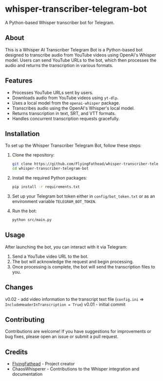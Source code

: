 # whisper-transcriber-telegram-bot

A Python-based Whisper transcriber bot for Telegram.

## About

This is a Whisper AI Transcriber Telegram Bot is a Python-based bot designed to transcribe audio from YouTube videos using OpenAI's Whisper model. Users can send YouTube URLs to the bot, which then processes the audio and returns the transcription in various formats.

## Features

- Processes YouTube URLs sent by users.
- Downloads audio from YouTube videos using `yt-dlp`.
- Uses a local model from the `openai-whisper` package.
- Transcribes audio using the OpenAI's Whisper's local model.
- Returns transcription in text, SRT, and VTT formats.
- Handles concurrent transcription requests gracefully.

## Installation

To set up the Whisper Transcriber Telegram Bot, follow these steps:

1. Clone the repository:
   ```bash
   git clone https://github.com/FlyingFathead/whisper-transcriber-telegram-bot.git
   cd whisper-transcriber-telegram-bot
   ```

2. Install the required Python packages:
   ```bash
   pip install -r requirements.txt
   ```

3. Set up your Telegram bot token either in `config/bot_token.txt` or as an environment variable `TELEGRAM_BOT_TOKEN`.

4. Run the bot:
   ```bash
   python src/main.py
   ```

## Usage

After launching the bot, you can interact with it via Telegram:

1. Send a YouTube video URL to the bot.
2. The bot will acknowledge the request and begin processing.
3. Once processing is complete, the bot will send the transcription files to you.

## Changes

v0.02 - add video information to the transcript text file (`config.ini` => `IncludeHeaderInTranscription = True`)
v0.01 - initial commit

## Contributing

Contributions are welcome! If you have suggestions for improvements or bug fixes, please open an issue or submit a pull request.

## Credits

- [FlyingFathead](https://github.com/FlyingFathead) - Project creator
- ChaosWhisperer - Contributions to the Whisper integration and documentation
